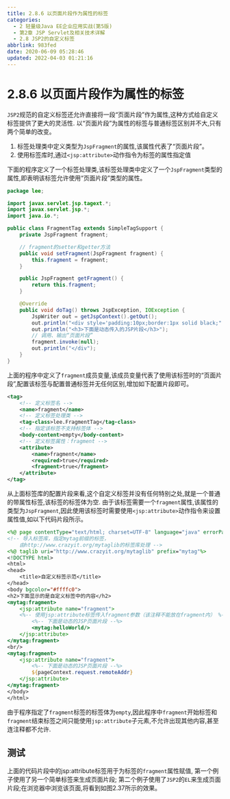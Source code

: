 ```yaml
---
title: 2.8.6 以页面片段作为属性的标签
categories: 
  - 2 轻量级Java EE企业应用实战(第5版)
  - 第2章 JSP Servlet及相关技术详解
  - 2.8 JSP2的自定义标签
abbrlink: 983fed
date: 2020-06-09 05:28:46
updated: 2022-04-03 01:21:16
---
```

# 2.8.6 以页面片段作为属性的标签
`JSP2`规范的自定义标签还允许直接将一段“页面片段”作为属性,这种方式给自定义标签提供了更大的灵活性.
以“页面片段”为属性的标签与普通标签区别并不大,只有两个简单的改变。
1. 标签处理类中定义类型为`JspFragment`的属性,该属性代表了“页面片段”。
2. 使用标签库时,通过`<jsp:attribute>`动作指令为标签的属性指定值

下面的程序定义了一个标签处理类,该标签处理类中定义了一个`JspFragment`类型的属性,即表明该标签允许使用“页面片段”类型的属性。
```java
package lee;

import javax.servlet.jsp.tagext.*;
import javax.servlet.jsp.*;
import java.io.*;

public class FragmentTag extends SimpleTagSupport {
    private JspFragment fragment;

    // fragment的setter和getter方法
    public void setFragment(JspFragment fragment) {
        this.fragment = fragment;
    }

    public JspFragment getFragment() {
        return this.fragment;
    }

    @Override
    public void doTag() throws JspException, IOException {
        JspWriter out = getJspContext().getOut();
        out.println("<div style='padding:10px;border:1px solid black;" + ";border-radius:20px'>");
        out.println("<h3>下面是动态传入的JSP片段</h3>");
        // 调用、输出“页面片段”
        fragment.invoke(null);
        out.println("</div");
    }
}
```
上面的程序中定义了`fragment`成员变量,该成员变量代表了使用该标签时的“页面片段”,配置该标签与配置普通标签并无任何区别,增加如下配置片段即可。
```xml
<tag>
    <!-- 定义标签名 -->
    <name>fragment</name>
    <!-- 定义标签处理类 -->
    <tag-class>lee.FragmentTag</tag-class>
    <!-- 指定该标签不支持标签体 -->
    <body-content>empty</body-content>
    <!-- 定义标签属性：fragment -->
    <attribute>
        <name>fragment</name>
        <required>true</required>
        <fragment>true</fragment>
    </attribute>
</tag>
```
从上面标签库的配置片段来看,这个自定义标签并没有任何特别之处,就是一个普通的带属性标签,该标签的标签体为空.
由于该标签需要一个`fragment`属性,该属性的类型为`JspFragment`,因此使用该标签时需要使用`<jsp:attribute>`动作指令来设置属性值,如以下代码片段所示。
```jsp
<%@ page contentType="text/html; charset=UTF-8" language="java" errorPage="" %>
<!-- 导入标签库，指定mytag前缀的标签，
    由http://www.crazyit.org/mytaglib的标签库处理 -->
<%@ taglib uri="http://www.crazyit.org/mytaglib" prefix="mytag"%>
<!DOCTYPE html>
<html>
<head>
    <title>自定义标签示范</title>
</head>
<body bgcolor="#ffffc0">
<h2>下面显示的是自定义标签中的内容</h2>
<mytag:fragment>
    <jsp:attribute name="fragment">
    <%-- 使用jsp:attribute标签传入fragment参数（该注释不能放在fragment内） %-->
        <%-- 下面是动态的JSP页面片段 --%>
        <mytag:helloWorld/>
    </jsp:attribute>
</mytag:fragment>
<br/>
<mytag:fragment>
    <jsp:attribute name="fragment">
        <%-- 下面是动态的JSP页面片段 --%>
        ${pageContext.request.remoteAddr}
    </jsp:attribute>
</mytag:fragment>
</body>
</html>
```
由于程序指定了`fragment`标签的标签体为`empty`,因此程序中`fragment`开始标签和`fragment`结束标签之间只能使用`jsp:attribute`子元素,不允许出现其他内容,甚至连注释都不允许.
## 测试
上面的代码片段中的jsp:attribute标签用于为标签的`fragment`属性赋值,
第一个例子使用了另一个简单标签来生成页面片段;
第二个例子使用了`JSP2`的`EL`来生成页面片段;在浏览器中浏览该页面,将看到如图2.37所示的效果。
